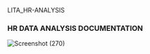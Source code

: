 LITA_HR-ANALYSIS

### HR DATA ANALYSIS DOCUMENTATION

![Screenshot (270)](https://github.com/user-attachments/assets/31c9c030-2a50-4c37-9f46-0d081f24819d)

